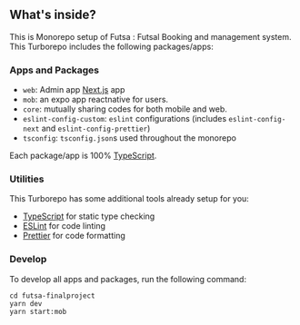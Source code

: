 ## What's inside?

This is Monorepo setup of Futsa : Futsal Booking and management system.
This Turborepo includes the following packages/apps:

### Apps and Packages

- `web`: Admin app [Next.js](https://nextjs.org/) app
- `mob`: an expo app reactnative for users.
- `core`: mutually sharing codes for both mobile and web.
- `eslint-config-custom`: `eslint` configurations (includes `eslint-config-next` and `eslint-config-prettier`)
- `tsconfig`: `tsconfig.json`s used throughout the monorepo

Each package/app is 100% [TypeScript](https://www.typescriptlang.org/).

### Utilities

This Turborepo has some additional tools already setup for you:

- [TypeScript](https://www.typescriptlang.org/) for static type checking
- [ESLint](https://eslint.org/) for code linting
- [Prettier](https://prettier.io) for code formatting

### Develop

To develop all apps and packages, run the following command:

```
cd futsa-finalproject
yarn dev
yarn start:mob
```
